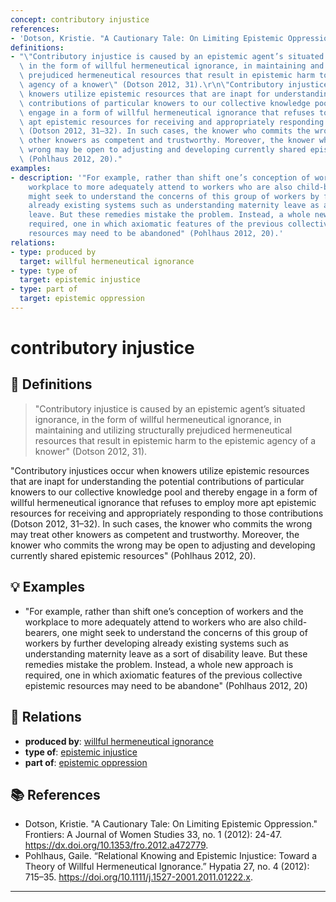 ```yaml
---
concept: contributory injustice
references:
- 'Dotson, Kristie. "A Cautionary Tale: On Limiting Epistemic Oppression." Frontiers: A Journal of Women Studies 33, no. 1 (2012): 24-47. https://dx.doi.org/10.1353/fro.2012.a472779.'
definitions:
- "\"Contributory injustice is caused by an epistemic agent’s situated ignorance,\
  \ in the form of willful hermeneutical ignorance, in maintaining and utilizing structurally\
  \ prejudiced hermeneutical resources that result in epistemic harm to the epistemic\
  \ agency of a knower\" (Dotson 2012, 31).\r\n\"Contributory injustices occur when\
  \ knowers utilize epistemic resources that are inapt for understanding the potential\
  \ contributions of particular knowers to our collective knowledge pool and thereby\
  \ engage in a form of willful hermeneutical ignorance that refuses to employ more\
  \ apt epistemic resources for receiving and appropriately responding to those contributions\
  \ (Dotson 2012, 31–32). In such cases, the knower who commits the wrong may treat\
  \ other knowers as competent and trustworthy. Moreover, the knower who commits the\
  \ wrong may be open to adjusting and developing currently shared epistemic resources\"\
  \ (Pohlhaus 2012, 20)."
examples:
- description: '"For example, rather than shift one’s conception of workers and the
    workplace to more adequately attend to workers who are also child-bearers, one
    might seek to understand the concerns of this group of workers by further developing
    already existing systems such as understanding maternity leave as a sort of disability
    leave. But these remedies mistake the problem. Instead, a whole new approach is
    required, one in which axiomatic features of the previous collective epistemic
    resources may need to be abandoned" (Pohlhaus 2012, 20).'
relations:
- type: produced by
  target: willful hermeneutical ignorance
- type: type of
  target: epistemic injustice
- type: part of
  target: epistemic oppression
---
```


# contributory injustice

## 📖 Definitions

> "Contributory injustice is caused by an epistemic agent’s situated ignorance, in the form of willful hermeneutical ignorance, in maintaining and utilizing structurally prejudiced hermeneutical resources that result in epistemic harm to the epistemic agency of a knower" (Dotson 2012, 31).

"Contributory injustices occur when knowers utilize epistemic resources that are inapt for understanding the potential contributions of particular knowers to our collective knowledge pool and thereby engage in a form of willful hermeneutical ignorance that refuses to employ more apt epistemic resources for receiving and appropriately responding to those contributions (Dotson 2012, 31–32). In such cases, the knower who commits the wrong may treat other knowers as competent and trustworthy. Moreover, the knower who commits the wrong may be open to adjusting and developing currently shared epistemic resources" (Pohlhaus 2012, 20).

## 💡 Examples

- "For example, rather than shift one’s conception of workers and the workplace to more adequately attend to workers who are also child-bearers, one might seek to understand the concerns of this group of workers by further developing already existing systems such as understanding maternity leave as a sort of disability leave. But these remedies mistake the problem. Instead, a whole new approach is required, one in which axiomatic features of the previous collective epistemic resources may need to be abandone" (Pohlhaus 2012, 20)

## 🔗 Relations

- **produced by**: [willful hermeneutical ignorance](./willful-hermeneutical-ignorance.md)
- **type of**: [epistemic injustice](./epistemic-injustice.md)
- **part of**: [epistemic oppression](./epistemic-oppression.md)

## 📚 References

- Dotson, Kristie. "A Cautionary Tale: On Limiting Epistemic Oppression." Frontiers: A Journal of Women Studies 33, no. 1 (2012): 24-47. https://dx.doi.org/10.1353/fro.2012.a472779.
- Pohlhaus, Gaile. “Relational Knowing and Epistemic Injustice: Toward a Theory of Willful Hermeneutical Ignorance.” Hypatia 27, no. 4 (2012): 715–35. https://doi.org/10.1111/j.1527-2001.2011.01222.x.

---

<script src="https://giscus.app/client.js"
                data-repo="natesheehan/conceptcartography"
                data-repo-id="R_kgDOPB5QiQ"
                data-category="General"
                data-category-id="DIC_kwDOPB5Qic4CsAxd"
                data-mapping="pathname"
                data-strict="0"
                data-reactions-enabled="1"
                data-emit-metadata="0"
                data-input-position="bottom"
                data-theme="catppuccin_mocha"
                data-lang="en"
                crossorigin="anonymous"
                async>
        </script>
        
